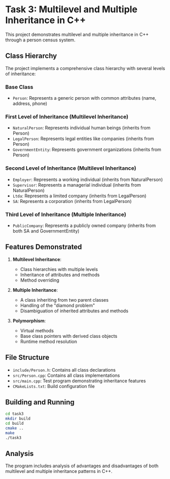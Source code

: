 # Task 3: Multilevel and Multiple Inheritance in C++

This project demonstrates multilevel and multiple inheritance in C++ through a person census system.

## Class Hierarchy

The project implements a comprehensive class hierarchy with several levels of inheritance:

### Base Class
- `Person`: Represents a generic person with common attributes (name, address, phone)

### First Level of Inheritance (Multilevel Inheritance)
- `NaturalPerson`: Represents individual human beings (inherits from Person)
- `LegalPerson`: Represents legal entities like companies (inherits from Person) 
- `GovernmentEntity`: Represents government organizations (inherits from Person)

### Second Level of Inheritance (Multilevel Inheritance)
- `Employer`: Represents a working individual (inherits from NaturalPerson)
- `Supervisor`: Represents a managerial individual (inherits from NaturalPerson)
- `Ltda`: Represents a limited company (inherits from LegalPerson)
- `SA`: Represents a corporation (inherits from LegalPerson)

### Third Level of Inheritance (Multiple Inheritance)
- `PublicCompany`: Represents a publicly owned company (inherits from both SA and GovernmentEntity)

## Features Demonstrated

1. **Multilevel Inheritance**:
   - Class hierarchies with multiple levels
   - Inheritance of attributes and methods
   - Method overriding

2. **Multiple Inheritance**:
   - A class inheriting from two parent classes
   - Handling of the "diamond problem"
   - Disambiguation of inherited attributes and methods

3. **Polymorphism**:
   - Virtual methods
   - Base class pointers with derived class objects
   - Runtime method resolution

## File Structure

- `include/Person.h`: Contains all class declarations
- `src/Person.cpp`: Contains all class implementations
- `src/main.cpp`: Test program demonstrating inheritance features
- `CMakeLists.txt`: Build configuration file

## Building and Running

```bash
cd task3
mkdir build
cd build
cmake ..
make
./task3
```

## Analysis

The program includes analysis of advantages and disadvantages of both multilevel and multiple inheritance patterns in C++. 